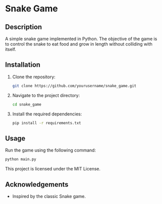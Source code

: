 # Snake Game

## Description

A simple snake game implemented in Python. The objective of the game is to control the snake to eat food and grow in length without colliding with itself.

## Installation

1. Clone the repository:
   ```bash
   git clone https://github.com/yourusername/snake_game.git
   ```
2. Navigate to the project directory:
   ```bash
   cd snake_game
   ```
3. Install the required dependencies:
   ```bash
   pip install -r requirements.txt
   ```

## Usage

Run the game using the following command:

```bash
python main.py
```

This project is licensed under the MIT License.

## Acknowledgements

- Inspired by the classic Snake game.
